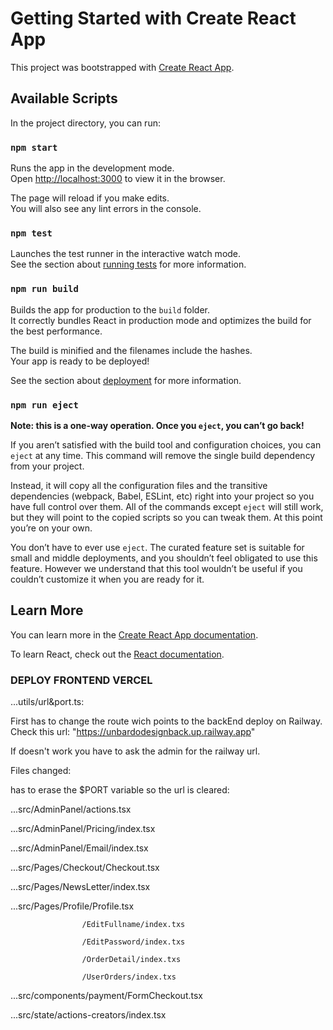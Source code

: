 # Getting Started with Create React App

This project was bootstrapped with [Create React App](https://github.com/facebook/create-react-app).

## Available Scripts

In the project directory, you can run:

### `npm start`

Runs the app in the development mode.\
Open [http://localhost:3000](http://localhost:3000) to view it in the browser.

The page will reload if you make edits.\
You will also see any lint errors in the console.

### `npm test`

Launches the test runner in the interactive watch mode.\
See the section about [running tests](https://facebook.github.io/create-react-app/docs/running-tests) for more information.

### `npm run build`

Builds the app for production to the `build` folder.\
It correctly bundles React in production mode and optimizes the build for the best performance.

The build is minified and the filenames include the hashes.\
Your app is ready to be deployed!

See the section about [deployment](https://facebook.github.io/create-react-app/docs/deployment) for more information.

### `npm run eject`

**Note: this is a one-way operation. Once you `eject`, you can’t go back!**

If you aren’t satisfied with the build tool and configuration choices, you can `eject` at any time. This command will remove the single build dependency from your project.

Instead, it will copy all the configuration files and the transitive dependencies (webpack, Babel, ESLint, etc) right into your project so you have full control over them. All of the commands except `eject` will still work, but they will point to the copied scripts so you can tweak them. At this point you’re on your own.

You don’t have to ever use `eject`. The curated feature set is suitable for small and middle deployments, and you shouldn’t feel obligated to use this feature. However we understand that this tool wouldn’t be useful if you couldn’t customize it when you are ready for it.

## Learn More

You can learn more in the [Create React App documentation](https://facebook.github.io/create-react-app/docs/getting-started).

To learn React, check out the [React documentation](https://reactjs.org/).


### DEPLOY FRONTEND VERCEL

...utils/url&port.ts:

First has to change the route wich points to the backEnd deploy on Railway. Check this url: "https://unbardodesignback.up.railway.app"

If doesn't work you have to ask the admin for the railway url.

Files changed:

has to erase the $PORT variable so the url is cleared:

...src/AdminPanel/actions.tsx 

...src/AdminPanel/Pricing/index.tsx

...src/AdminPanel/Email/index.tsx

...src/Pages/Checkout/Checkout.tsx

...src/Pages/NewsLetter/index.tsx

...src/Pages/Profile/Profile.tsx

                    /EditFullname/index.txs

                    /EditPassword/index.txs

                    /OrderDetail/index.txs

                    /UserOrders/index.txs

...src/components/payment/FormCheckout.tsx

...src/state/actions-creators/index.tsx

